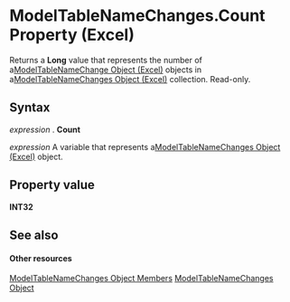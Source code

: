 
# ModelTableNameChanges.Count Property (Excel)

Returns a  **Long** value that represents the number of a[ModelTableNameChange Object (Excel)](f739aed8-aa89-a05d-fa84-8ae2520576fb.md) objects in a[ModelTableNameChanges Object (Excel)](78ecf42b-7ce5-b00a-a9c1-ba3fdc5b5731.md) collection. Read-only.


## Syntax

 _expression_ . **Count**

 _expression_ A variable that represents a[ModelTableNameChanges Object (Excel)](78ecf42b-7ce5-b00a-a9c1-ba3fdc5b5731.md) object.


## Property value

 **INT32**


## See also


#### Other resources


[ModelTableNameChanges Object Members](241e9c2d-29ba-97a0-e20c-702ebd9b7b69.md)
[ModelTableNameChanges Object](78ecf42b-7ce5-b00a-a9c1-ba3fdc5b5731.md)
